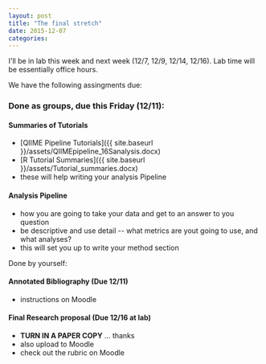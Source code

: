 ```yaml
---
layout: post
title: "The final stretch"
date: 2015-12-07
categories: 
---
```


I'll be in lab this week and next week (12/7, 12/9, 12/14, 12/16). Lab time will be essentially office hours. 


We have the following assingments due:

### Done as groups, due this Friday (12/11):

#### Summaries of Tutorials

 - [QIIME Pipeline Tutorials]({{ site.baseurl }}/assets/QIIMEpipeline_16Sanalysis.docx)
 - [R Tutorial Summaries]({{ site.baseurl }}/assets/Tutorial_summaries.docx)
 - these will help writing your analysis Pipeline


#### Analysis Pipeline

 - how you are going to take your data and get to an answer to you question
 - be descriptive and use detail -- what metrics are yout going to use, and what analyses?
 - this will set you up to write your method section



Done by yourself: 

#### Annotated Bibliography (Due 12/11)

 - instructions on Moodle 

####  Final Research proposal (Due 12/16 at lab)

 - **TURN IN A PAPER COPY** ... thanks
 - also upload to Moodle
 - check out the rubric on Moodle
